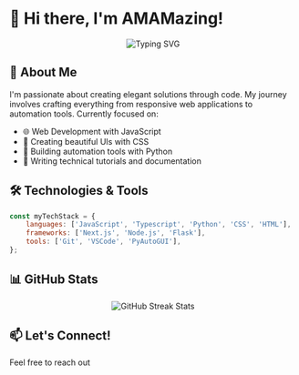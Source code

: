 # 👋 Hi there, I'm AMAMazing!

<div align="center">
  <img src="https://readme-typing-svg.herokuapp.com?font=Fira+Code&pause=1000&color=FF6EC7&center=true&vCenter=true&random=false&width=435&lines=Full+Stack+Developer;CSS+Enthusiast;JavaScript+Developer;Python+Automation+Expert" alt="Typing SVG" />
</div>

## 🚀 About Me
I'm passionate about creating elegant solutions through code. My journey involves crafting everything from responsive web applications to automation tools. Currently focused on:
- 🌐 Web Development with JavaScript
- 🎨 Creating beautiful UIs with CSS
- 🤖 Building automation tools with Python
- 📝 Writing technical tutorials and documentation

## 🛠️ Technologies & Tools
```javascript
const myTechStack = {
    languages: ['JavaScript', 'Typescript', 'Python', 'CSS', 'HTML'],
    frameworks: ['Next.js', 'Node.js', 'Flask'],
    tools: ['Git', 'VSCode', 'PyAutoGUI'],
};
```

## 📊 GitHub Stats
<div align="center">
  <img src="https://github-readme-streak-stats.herokuapp.com/?user=AMAMazing&theme=radical" alt="GitHub Streak Stats" />
</div>


## 📫 Let's Connect!
Feel free to reach out
